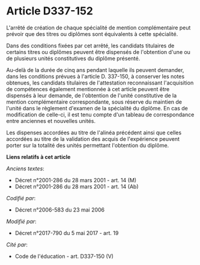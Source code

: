 # Article D337-152

L'arrêté de création de chaque spécialité de mention complémentaire peut prévoir que des titres ou diplômes sont équivalents
à cette spécialité. 

Dans des conditions fixées par cet arrêté, les candidats titulaires de certains titres ou diplômes peuvent être dispensés de
l'obtention d'une ou de plusieurs unités constitutives du diplôme présenté. 

Au-delà de la durée de cinq ans pendant laquelle ils peuvent demander, dans les conditions prévues à l'article D. 337-150, à
conserver les notes obtenues, les candidats titulaires de l'attestation reconnaissant l'acquisition de compétences également
mentionnée à cet article peuvent être dispensés à leur demande, de l'obtention de l'unité constitutive de la mention
complémentaire correspondante, sous réserve du maintien de l'unité dans le règlement d'examen de la spécialité du diplôme. En
cas de modification de celle-ci, il est tenu compte d'un tableau de correspondance entre anciennes et nouvelles unités. 

Les dispenses accordées au titre de l'alinéa précédent ainsi que celles accordées au titre de la validation des acquis de
l'expérience peuvent porter sur la totalité des unités permettant l'obtention du diplôme.

**Liens relatifs à cet article**

_Anciens textes_:

  - Décret n°2001-286 du 28 mars 2001 - art. 14 (M)
  - Décret n°2001-286 du 28 mars 2001 - art. 14 (Ab)

_Codifié par_:

  - Décret n°2006-583 du 23 mai 2006

_Modifié par_:

  - Décret n°2017-790 du 5 mai 2017 - art. 19

_Cité par_:

  - Code de l'éducation - art. D337-150 (V)
